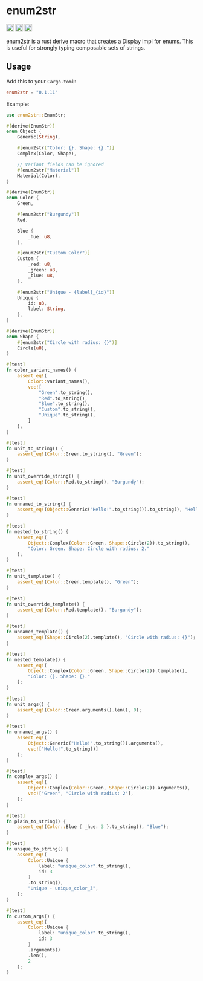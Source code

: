 # enum2str

[<img alt="github" src="https://img.shields.io/badge/github-matthewjberger/enum2str-8da0cb?style=for-the-badge&labelColor=555555&logo=github" height="20">](https://github.com/matthewjberger/enum2str)
[<img alt="crates.io" src="https://img.shields.io/crates/v/enum2str.svg?style=for-the-badge&color=fc8d62&logo=rust" height="20">](https://crates.io/crates/enum2str)
[<img alt="docs.rs" src="https://img.shields.io/badge/docs.rs-enum2str-66c2a5?style=for-the-badge&labelColor=555555&logo=docs.rs" height="20">](https://docs.rs/enum2str)

enum2str is a rust derive macro that creates a Display impl for enums.
This is useful for strongly typing composable sets of strings.

## Usage

Add this to your `Cargo.toml`:

```toml
enum2str = "0.1.11"
```

Example:

```rust
use enum2str::EnumStr;

#[derive(EnumStr)]
enum Object {
    Generic(String),

    #[enum2str("Color: {}. Shape: {}.")]
    Complex(Color, Shape),

    // Variant fields can be ignored
    #[enum2str("Material")]
    Material(Color),
}

#[derive(EnumStr)]
enum Color {
    Green,

    #[enum2str("Burgundy")]
    Red,

    Blue {
        _hue: u8,
    },

    #[enum2str("Custom Color")]
    Custom {
        _red: u8,
        _green: u8,
        _blue: u8,
    },

    #[enum2str("Unique - {label}_{id}")]
    Unique {
        id: u8,
        label: String,
    },
}

#[derive(EnumStr)]
enum Shape {
    #[enum2str("Circle with radius: {}")]
    Circle(u8),
}

#[test]
fn color_variant_names() {
    assert_eq!(
        Color::variant_names(),
        vec![
            "Green".to_string(),
            "Red".to_string(),
            "Blue".to_string(),
            "Custom".to_string(),
            "Unique".to_string(),
        ]
    );
}

#[test]
fn unit_to_string() {
    assert_eq!(Color::Green.to_string(), "Green");
}

#[test]
fn unit_override_string() {
    assert_eq!(Color::Red.to_string(), "Burgundy");
}

#[test]
fn unnamed_to_string() {
    assert_eq!(Object::Generic("Hello!".to_string()).to_string(), "Hello!");
}

#[test]
fn nested_to_string() {
    assert_eq!(
        Object::Complex(Color::Green, Shape::Circle(2)).to_string(),
        "Color: Green. Shape: Circle with radius: 2."
    );
}

#[test]
fn unit_template() {
    assert_eq!(Color::Green.template(), "Green");
}

#[test]
fn unit_override_template() {
    assert_eq!(Color::Red.template(), "Burgundy");
}

#[test]
fn unnamed_template() {
    assert_eq!(Shape::Circle(2).template(), "Circle with radius: {}");
}

#[test]
fn nested_template() {
    assert_eq!(
        Object::Complex(Color::Green, Shape::Circle(2)).template(),
        "Color: {}. Shape: {}."
    );
}

#[test]
fn unit_args() {
    assert_eq!(Color::Green.arguments().len(), 0);
}

#[test]
fn unnamed_args() {
    assert_eq!(
        Object::Generic("Hello!".to_string()).arguments(),
        vec!["Hello!".to_string()]
    );
}

#[test]
fn complex_args() {
    assert_eq!(
        Object::Complex(Color::Green, Shape::Circle(2)).arguments(),
        vec!["Green", "Circle with radius: 2"],
    );
}

#[test]
fn plain_to_string() {
    assert_eq!(Color::Blue { _hue: 3 }.to_string(), "Blue");
}

#[test]
fn unique_to_string() {
    assert_eq!(
        Color::Unique {
            label: "unique_color".to_string(),
            id: 3
        }
        .to_string(),
        "Unique - unique_color_3",
    );
}

#[test]
fn custom_args() {
    assert_eq!(
        Color::Unique {
            label: "unique_color".to_string(),
            id: 3
        }
        .arguments()
        .len(),
        2
    );
}
```
